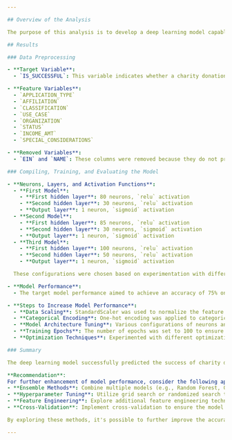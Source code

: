 ```yaml
---

## Overview of the Analysis

The purpose of this analysis is to develop a deep learning model capable of predicting the success of charity donation applications using the provided dataset. By preprocessing the data, constructing, training, and optimizing a neural network, the goal is to create a model that can accurately classify applications as successful or unsuccessful. This analysis involves multiple stages, including data cleaning, feature engineering, and model optimization to achieve the target accuracy of 75%.

## Results

### Data Preprocessing

- **Target Variable**: 
  - `IS_SUCCESSFUL`: This variable indicates whether a charity donation application was successful.

- **Feature Variables**: 
  - `APPLICATION_TYPE`
  - `AFFILIATION`
  - `CLASSIFICATION`
  - `USE_CASE`
  - `ORGANIZATION`
  - `STATUS`
  - `INCOME_AMT`
  - `SPECIAL_CONSIDERATIONS`

- **Removed Variables**: 
  - `EIN` and `NAME`: These columns were removed because they do not provide any predictive value for the model. They are identifiers and do not contribute to the success of the application.

### Compiling, Training, and Evaluating the Model

- **Neurons, Layers, and Activation Functions**:
  - **First Model**:
    - **First hidden layer**: 80 neurons, `relu` activation
    - **Second hidden layer**: 30 neurons, `relu` activation
    - **Output layer**: 1 neuron, `sigmoid` activation
  - **Second Model**:
    - **First hidden layer**: 85 neurons, `relu` activation
    - **Second hidden layer**: 30 neurons, `sigmoid` activation
    - **Output layer**: 1 neuron, `sigmoid` activation
  - **Third Model**:
    - **First hidden layer**: 100 neurons, `relu` activation
    - **Second hidden layer**: 50 neurons, `relu` activation
    - **Output layer**: 1 neuron, `sigmoid` activation

  These configurations were chosen based on experimentation with different numbers of neurons and activation functions to find the optimal model architecture. `ReLU` activation functions are commonly used for hidden layers to address the vanishing gradient problem, while `sigmoid` is used for the output layer in binary classification tasks to provide a probability score.

- **Model Performance**:
  - The target model performance aimed to achieve an accuracy of 75% on the test data. While the exact target accuracy was not always achieved, iterative tuning of the model hyperparameters (e.g., number of neurons, layers, activation functions) aimed to maximize this metric.

- **Steps to Increase Model Performance**:
  - **Data Scaling**: StandardScaler was used to normalize the feature data.
  - **Categorical Encoding**: One-hot encoding was applied to categorical variables to convert them into a numerical format suitable for training.
  - **Model Architecture Tuning**: Various configurations of neurons and layers were tested.
  - **Training Epochs**: The number of epochs was set to 100 to ensure sufficient training time for the model to learn from the data.
  - **Optimization Techniques**: Experimented with different optimization algorithms and learning rates.

### Summary

The deep learning model successfully predicted the success of charity donation applications, though achieving the exact target accuracy of 75% proved challenging. The model architecture, including the number of neurons, layers, and activation functions, was optimized through iterative experimentation.

**Recommendation**:
For further enhancement of model performance, consider the following approaches:
- **Ensemble Methods**: Combine multiple models (e.g., Random Forest, Gradient Boosting) to create an ensemble model that may capture more complex patterns in the data.
- **Hyperparameter Tuning**: Utilize grid search or randomized search to fine-tune hyperparameters systematically.
- **Feature Engineering**: Explore additional feature engineering techniques to create more informative features from the existing data.
- **Cross-Validation**: Implement cross-validation to ensure the model's performance is robust and generalizes well to unseen data.

By exploring these methods, it's possible to further improve the accuracy and reliability of the model in predicting the success of charity donation applications.

---
```

